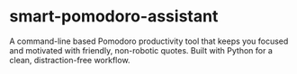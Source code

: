 # smart-pomodoro-assistant
A command-line based Pomodoro productivity tool that keeps you focused and motivated with friendly, non-robotic quotes. Built with Python for a clean, distraction-free workflow.
